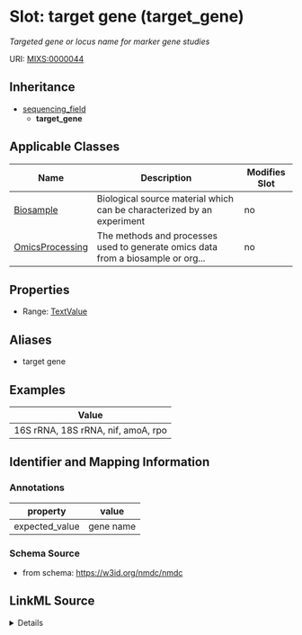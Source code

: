# Slot: target gene (target_gene)


_Targeted gene or locus name for marker gene studies_



URI: [MIXS:0000044](https://w3id.org/mixs/0000044)




## Inheritance

* [sequencing_field](sequencing_field.md)
    * **target_gene**





## Applicable Classes

| Name | Description | Modifies Slot |
| --- | --- | --- |
[Biosample](Biosample.md) | Biological source material which can be characterized by an experiment |  no  |
[OmicsProcessing](OmicsProcessing.md) | The methods and processes used to generate omics data from a biosample or org... |  no  |







## Properties

* Range: [TextValue](TextValue.md)



## Aliases


* target gene




## Examples

| Value |
| --- |
| 16S rRNA, 18S rRNA, nif, amoA, rpo |

## Identifier and Mapping Information





### Annotations

| property | value |
| --- | --- |
| expected_value | gene name |



### Schema Source


* from schema: https://w3id.org/nmdc/nmdc




## LinkML Source

<details>
```yaml
name: target_gene
annotations:
  expected_value:
    tag: expected_value
    value: gene name
description: Targeted gene or locus name for marker gene studies
title: target gene
examples:
- value: 16S rRNA, 18S rRNA, nif, amoA, rpo
from_schema: https://w3id.org/nmdc/nmdc
aliases:
- target gene
rank: 1000
is_a: sequencing field
string_serialization: '{text}'
slot_uri: MIXS:0000044
multivalued: false
alias: target_gene
domain_of:
- Biosample
- OmicsProcessing
range: TextValue

```
</details>